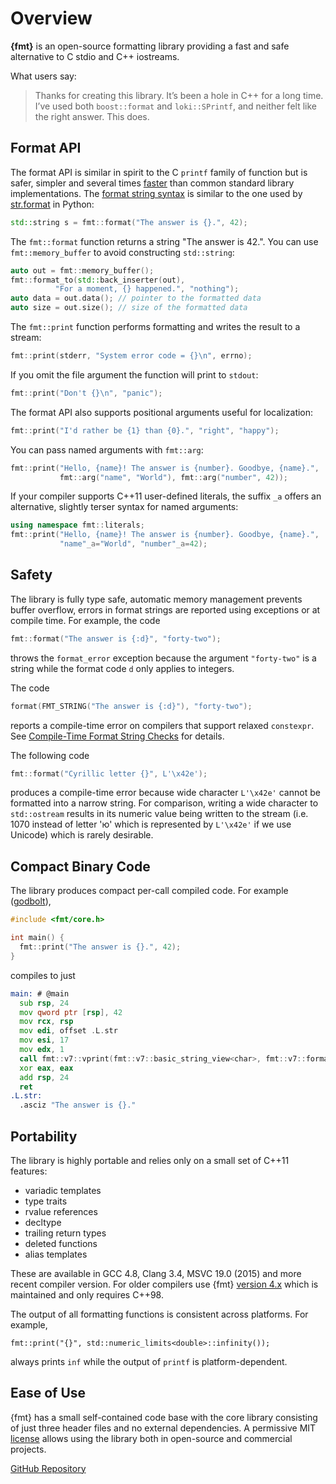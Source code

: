 # Overview

**{fmt}** is an open-source formatting library providing a fast and safe
alternative to C stdio and C++ iostreams.

What users say:

> Thanks for creating this library. It’s been a hole in C++ for a long time.
> I’ve used both `boost::format` and `loki::SPrintf`, and neither felt like the
> right answer. This does.

## Format API

The format API is similar in spirit to the C `printf` family of function
but is safer, simpler and several times
[faster](https://vitaut.net/posts/2020/fast-int-to-string-revisited/)
than common standard library implementations.
The [format string syntax](syntax.md) is similar to the one used by
[str.format](https://docs.python.org/3/library/stdtypes.html#str.format)
in Python:

```c++
std::string s = fmt::format("The answer is {}.", 42);
```

The `fmt::format` function returns a string \"The answer is 42.\". You
can use `fmt::memory_buffer` to avoid constructing `std::string`:

```c++
auto out = fmt::memory_buffer();
fmt::format_to(std::back_inserter(out),
          "For a moment, {} happened.", "nothing");
auto data = out.data(); // pointer to the formatted data
auto size = out.size(); // size of the formatted data
```

The `fmt::print` function performs formatting and writes the result to a
stream:

```c++
fmt::print(stderr, "System error code = {}\n", errno);
```

If you omit the file argument the function will print to `stdout`:

```c++
fmt::print("Don't {}\n", "panic");
```

The format API also supports positional arguments useful for
localization:

```c++
fmt::print("I'd rather be {1} than {0}.", "right", "happy");
```

You can pass named arguments with `fmt::arg`:

```c++
fmt::print("Hello, {name}! The answer is {number}. Goodbye, {name}.",
           fmt::arg("name", "World"), fmt::arg("number", 42));
```

If your compiler supports C++11 user-defined literals, the suffix `_a`
offers an alternative, slightly terser syntax for named arguments:

```c++
using namespace fmt::literals;
fmt::print("Hello, {name}! The answer is {number}. Goodbye, {name}.",
           "name"_a="World", "number"_a=42);
```

## Safety

The library is fully type safe, automatic memory management prevents
buffer overflow, errors in format strings are reported using exceptions
or at compile time. For example, the code

```c++
fmt::format("The answer is {:d}", "forty-two");
```

throws the `format_error` exception because the argument `"forty-two"`
is a string while the format code `d` only applies to integers.

The code

```c++
format(FMT_STRING("The answer is {:d}"), "forty-two");
```

reports a compile-time error on compilers that support relaxed `constexpr`.
See [Compile-Time Format String Checks](api.md#compile-time-format-string-checks)
for details.

The following code

```c++
fmt::format("Cyrillic letter {}", L'\x42e');
```

produces a compile-time error because wide character `L'\x42e'` cannot
be formatted into a narrow string. For comparison, writing a wide
character to `std::ostream` results in its numeric value being written
to the stream (i.e. 1070 instead of letter 'ю' which is represented by
`L'\x42e'` if we use Unicode) which is rarely desirable.

## Compact Binary Code

The library produces compact per-call compiled code. For example
([godbolt](https://godbolt.org/g/TZU4KF)),

```c++
#include <fmt/core.h>

int main() {
  fmt::print("The answer is {}.", 42);
}
```

compiles to just

```asm
main: # @main
  sub rsp, 24
  mov qword ptr [rsp], 42
  mov rcx, rsp
  mov edi, offset .L.str
  mov esi, 17
  mov edx, 1
  call fmt::v7::vprint(fmt::v7::basic_string_view<char>, fmt::v7::format_args)
  xor eax, eax
  add rsp, 24
  ret
.L.str:
  .asciz "The answer is {}."
```

## Portability

The library is highly portable and relies only on a small set of C++11
features:

- variadic templates
- type traits
- rvalue references
- decltype
- trailing return types
- deleted functions
- alias templates

These are available in GCC 4.8, Clang 3.4, MSVC 19.0 (2015) and more
recent compiler version. For older compilers use {fmt} [version
4.x](https://github.com/fmtlib/fmt/releases/tag/4.1.0) which is
maintained and only requires C++98.

The output of all formatting functions is consistent across platforms.
For example,

``` 
fmt::print("{}", std::numeric_limits<double>::infinity());
```

always prints `inf` while the output of `printf` is platform-dependent.

## Ease of Use

{fmt} has a small self-contained code base with the core library
consisting of just three header files and no external dependencies. A
permissive MIT [license](https://github.com/fmtlib/fmt#license) allows
using the library both in open-source and commercial projects.

<a class="btn btn-success" href="https://github.com/fmtlib/fmt">
  GitHub Repository
</a>
